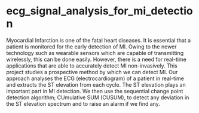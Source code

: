 # ecg_signal_analysis_for_mi_detection
Myocardial Infarction is one of the fatal heart diseases. It is essential that a patient is monitored for the early detection of MI. Owing to the newer technology such as wearable sensors which are capable of transmitting wirelessly, this can be done easily. However, there is a need for real-time applications that are able to accurately detect MI non-invasively. This project studies a prospective method by which we can detect MI. Our approach analyses the ECG (electrocardiogram) of a patient in real-time and extracts the ST elevation from each cycle. The ST elevation plays an important part in MI detection. We then use the sequential change point detection algorithm; CUmulative SUM (CUSUM), to detect any deviation in the ST elevation spectrum and to raise an alarm if we find any.
